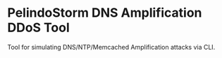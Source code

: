 # PelindoStorm DNS Amplification DDoS Tool
Tool for simulating DNS/NTP/Memcached Amplification attacks via CLI.

